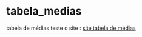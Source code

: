# tabela_medias
 tabela de médias
 teste o site : <a href="https://carlosagaldino.github.io/tabela_medias/"> site tabela de médias</a>

